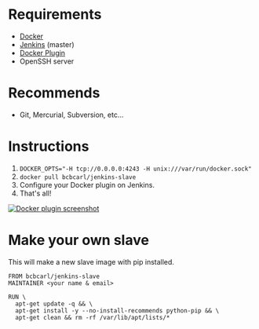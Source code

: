 # Requirements
* [Docker][link_docker]
* [Jenkins][link_jenkins] (master)
* [Docker Plugin][link_docker_plugin]
* OpenSSH server

# Recommends
* Git, Mercurial, Subversion, etc...

# Instructions
1. `DOCKER_OPTS="-H tcp://0.0.0.0:4243 -H unix:///var/run/docker.sock"`
2. `docker pull bcbcarl/jenkins-slave`
3. Configure your Docker plugin on Jenkins.
4. That's all!

[![Docker plugin screenshot][docker_plugin_screenshot]][docker_plugin_screenshot]

# Make your own slave
This will make a new slave image with pip installed.

    FROM bcbcarl/jenkins-slave
    MAINTAINER <your name & email>

    RUN \
      apt-get update -q && \
      apt-get install -y --no-install-recommends python-pip && \
      apt-get clean && rm -rf /var/lib/apt/lists/*

[link_docker]: https://www.docker.com/
[link_jenkins]: http://jenkins-ci.org/
[link_docker_plugin]: https://wiki.jenkins-ci.org/display/JENKINS/Docker+Plugin
[docker_plugin_screenshot]: http://i.imgur.com/J8eSoBl.png
